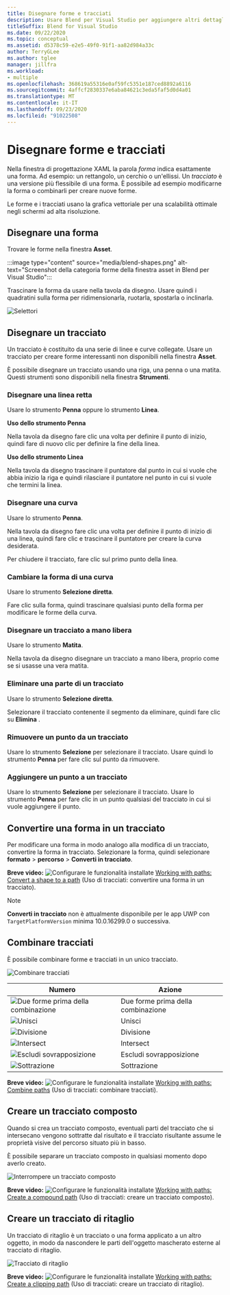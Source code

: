 ```yaml
---
title: Disegnare forme e tracciati
description: Usare Blend per Visual Studio per aggiungere altri dettagli a forme e percorsi
titleSuffix: Blend for Visual Studio
ms.date: 09/22/2020
ms.topic: conceptual
ms.assetid: d5378c59-e2e5-49f0-91f1-aa82d984a33c
author: TerryGLee
ms.author: tglee
manager: jillfra
ms.workload:
- multiple
ms.openlocfilehash: 368619a55316e0af59fc5351e187ced8892a6116
ms.sourcegitcommit: 4affcf2830337e6aba84621c3eda5faf5d0d4a01
ms.translationtype: MT
ms.contentlocale: it-IT
ms.lasthandoff: 09/23/2020
ms.locfileid: "91022508"
---
```

# <a name="draw-shapes-and-paths"></a>Disegnare forme e tracciati

Nella finestra di progettazione XAML la parola *forma* indica esattamente una forma. Ad esempio: un rettangolo, un cerchio o un'ellissi. Un *tracciato* è una versione più flessibile di una forma. È possibile ad esempio modificarne la forma o combinarli per creare nuove forme.

Le forme e i tracciati usano la grafica vettoriale per una scalabilità ottimale negli schermi ad alta risoluzione.

## <a name="draw-a-shape"></a>Disegnare una forma

Trovare le forme nella finestra **Asset**.

:::image type="content" source="media/blend-shapes.png" alt-text="Screenshot della categoria forme della finestra asset in Blend per Visual Studio":::

Trascinare la forma da usare nella tavola da disegno. Usare quindi i quadratini sulla forma per ridimensionarla, ruotarla, spostarla o inclinarla.

![Selettori](../designers/media/84261e83-3091-4490-ab58-4218b188439e.png)

## <a name="draw-a-path"></a>Disegnare un tracciato

Un tracciato è costituito da una serie di linee e curve collegate. Usare un tracciato per creare forme interessanti non disponibili nella finestra **Asset**.

È possibile disegnare un tracciato usando una riga, una penna o una matita. Questi strumenti sono disponibili nella finestra **Strumenti**.

### <a name="draw-a-straight-line"></a>Disegnare una linea retta

Usare lo strumento **Penna** oppure lo strumento **Linea**.

**Uso dello strumento Penna**

Nella tavola da disegno fare clic una volta per definire il punto di inizio, quindi fare di nuovo clic per definire la fine della linea.

**Uso dello strumento Linea**

Nella tavola da disegno trascinare il puntatore dal punto in cui si vuole che abbia inizio la riga e quindi rilasciare il puntatore nel punto in cui si vuole che termini la linea.

### <a name="draw-a-curve"></a>Disegnare una curva

Usare lo strumento **Penna**.

Nella tavola da disegno fare clic una volta per definire il punto di inizio di una linea, quindi fare clic e trascinare il puntatore per creare la curva desiderata.

Per chiudere il tracciato, fare clic sul primo punto della linea.

### <a name="change-the-shape-of-a-curve"></a>Cambiare la forma di una curva

Usare lo strumento **Selezione diretta**.

Fare clic sulla forma, quindi trascinare qualsiasi punto della forma per modificare le forme della curva.

### <a name="draw-a-free-form-path"></a>Disegnare un tracciato a mano libera

Usare lo strumento **Matita**.

Nella tavola da disegno disegnare un tracciato a mano libera, proprio come se si usasse una vera matita.

### <a name="remove-part-of-a-path"></a>Eliminare una parte di un tracciato

Usare lo strumento **Selezione diretta**.

Selezionare il tracciato contenente il segmento da eliminare, quindi fare clic su **Elimina** .

### <a name="remove-a-point-in-a-path"></a>Rimuovere un punto da un tracciato

Usare lo strumento **Selezione** per selezionare il tracciato. Usare quindi lo strumento **Penna** per fare clic sul punto da rimuovere.

### <a name="add-a-point-to-a-path"></a>Aggiungere un punto a un tracciato

Usare lo strumento **Selezione** per selezionare il tracciato. Usare lo strumento **Penna** per fare clic in un punto qualsiasi del tracciato in cui si vuole aggiungere il punto.

## <a name="convert-a-shape-to-a-path"></a>Convertire una forma in un tracciato

Per modificare una forma in modo analogo alla modifica di un tracciato, convertire la forma in tracciato. Selezionare la forma, quindi selezionare **formato**  >  **percorso**  >  **Converti in tracciato**.

**Breve video:** ![Configurare le funzionalità installate](../designers/media/bldadminconsoleinitialconfigicon.png) [Working with paths: Convert a shape to a path](https://www.youtube.com/watch?v=Io5bC0-nH6Q#t=147) (Uso di tracciati: convertire una forma in un tracciato).

> [!NOTE]
> **Converti in tracciato** non è attualmente disponibile per le app UWP con `TargetPlatformVersion` minima 10.0.16299.0 o successiva.

## <a name="combine-paths"></a>Combinare tracciati

È possibile combinare forme e tracciati in un unico tracciato.

![Combinare tracciati](../designers/media/2df17a5d-a338-4ef4-96c5-dae51cc1ca8a.png)

|Numero|Azione|
|-|-|
|![Due forme prima della combinazione](../designers/media/b1_1.png)|Due forme prima della combinazione|
|![Unisci](../designers/media/b1_2.png)|Unisci|
|![Divisione](../designers/media/b1_3.png)|Divisione|
|![Intersect](../designers/media/b1_4.png)|Intersect|
|![Escludi sovrapposizione](../designers/media/b1_5.png)|Escludi sovrapposizione|
|![Sottrazione](../designers/media/b1_6.png)|Sottrazione|

**Breve video:** ![Configurare le funzionalità installate](../designers/media/bldadminconsoleinitialconfigicon.png) [Working with paths: Combine paths](https://www.youtube.com/watch?v=Io5bC0-nH6Q#t=195) (Uso di tracciati: combinare tracciati).

## <a name="create-a-compound-path"></a>Creare un tracciato composto

Quando si crea un tracciato composto, eventuali parti del tracciato che si intersecano vengono sottratte dal risultato e il tracciato risultante assume le proprietà visive del percorso situato più in basso.

È possibile separare un tracciato composto in qualsiasi momento dopo averlo creato.

![Interrompere un tracciato composto](../designers/media/2157a8aa-d9a7-4de4-8de5-b10d28f08a84.png)

**Breve video:** ![Configurare le funzionalità installate](../designers/media/bldadminconsoleinitialconfigicon.png) [Working with paths: Create a compound path](https://www.youtube.com/watch?v=Io5bC0-nH6Q) (Uso di tracciati: creare un tracciato composto).

## <a name="create-a-clipping-path"></a>Creare un tracciato di ritaglio

Un tracciato di ritaglio è un tracciato o una forma applicato a un altro oggetto, in modo da nascondere le parti dell'oggetto mascherato esterne al tracciato di ritaglio.

![Tracciato di ritaglio](../designers/media/22471e98-a841-4f39-a3ef-36090cf5a625.png)

**Breve video:** ![Configurare le funzionalità installate](../designers/media/bldadminconsoleinitialconfigicon.png) [Working with paths: Create a clipping path](https://www.youtube.com/watch?v=Io5bC0-nH6Q#t=232) (Uso di tracciati: creare un tracciato di ritaglio).
